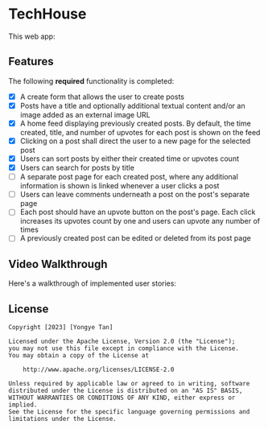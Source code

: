 # TechHouse

This web app:

## Features

The following **required** functionality is completed:

- [x] A create form that allows the user to create posts
- [x] Posts have a title and optionally additional textual content and/or an image added as an external image URL
- [x] A home feed displaying previously created posts. By default, the time created, title, and number of upvotes for each post is shown on the feed
- [x] Clicking on a post shall direct the user to a new page for the selected post
- [x] Users can sort posts by either their created time or upvotes count
- [x] Users can search for posts by title
- [ ] A separate post page for each created post, where any additional information is shown is linked whenever a user clicks a post
- [ ] Users can leave comments underneath a post on the post's separate page
- [ ] Each post should have an upvote button on the post's page. Each click increases its upvotes count by one and users can upvote any number of times
- [ ] A previously created post can be edited or deleted from its post page

## Video Walkthrough

Here's a walkthrough of implemented user stories:

## License

    Copyright [2023] [Yongye Tan]

    Licensed under the Apache License, Version 2.0 (the "License");
    you may not use this file except in compliance with the License.
    You may obtain a copy of the License at

        http://www.apache.org/licenses/LICENSE-2.0

    Unless required by applicable law or agreed to in writing, software
    distributed under the License is distributed on an "AS IS" BASIS,
    WITHOUT WARRANTIES OR CONDITIONS OF ANY KIND, either express or implied.
    See the License for the specific language governing permissions and
    limitations under the License.
